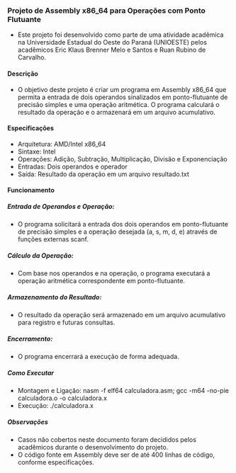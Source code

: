 ### Projeto de Assembly x86_64 para Operações com Ponto Flutuante
* Este projeto foi desenvolvido como parte de uma atividade acadêmica na Universidade Estadual do Oeste do Paraná (UNIOESTE) pelos acadêmicos Eric Klaus Brenner Melo e Santos e Ruan Rubino de Carvalho.

#### Descrição
* O objetivo deste projeto é criar um programa em Assembly x86_64 que permita a entrada de dois operandos sinalizados em ponto-flutuante de precisão simples e uma operação aritmética. O programa calculará o resultado da operação e o armazenará em um arquivo acumulativo.

#### Especificações
* Arquitetura: AMD/Intel x86_64
* Sintaxe: Intel
* Operações: Adição, Subtração, Multiplicação, Divisão e Exponenciação
* Entradas: Dois operandos e operador
* Saída: Resultado da operação em um arquivo resultado.txt

#### Funcionamento

##### Entrada de Operandos e Operação:
* O programa solicitará a entrada dos dois operandos em ponto-flutuante de precisão simples e a operação desejada (a, s, m, d, e) através de funções externas scanf.

##### Cálculo da Operação:
* Com base nos operandos e na operação, o programa executará a operação aritmética correspondente em ponto-flutuante.

##### Armazenamento do Resultado:
* O resultado da operação será armazenado em um arquivo acumulativo para registro e futuras consultas.

##### Encerramento:
* O programa encerrará a execução de forma adequada.

##### Como Executar
* Montagem e Ligação: nasm -f elf64 calculadora.asm; gcc -m64 -no-pie calculadora.o -o calculadora.x
* Execução: ./calculadora.x

##### Observações
* Casos não cobertos neste documento foram decididos pelos acadêmicos durante o desenvolvimento do projeto.
* O código fonte em Assembly deve ser de até 400 linhas de código, conforme especificações.